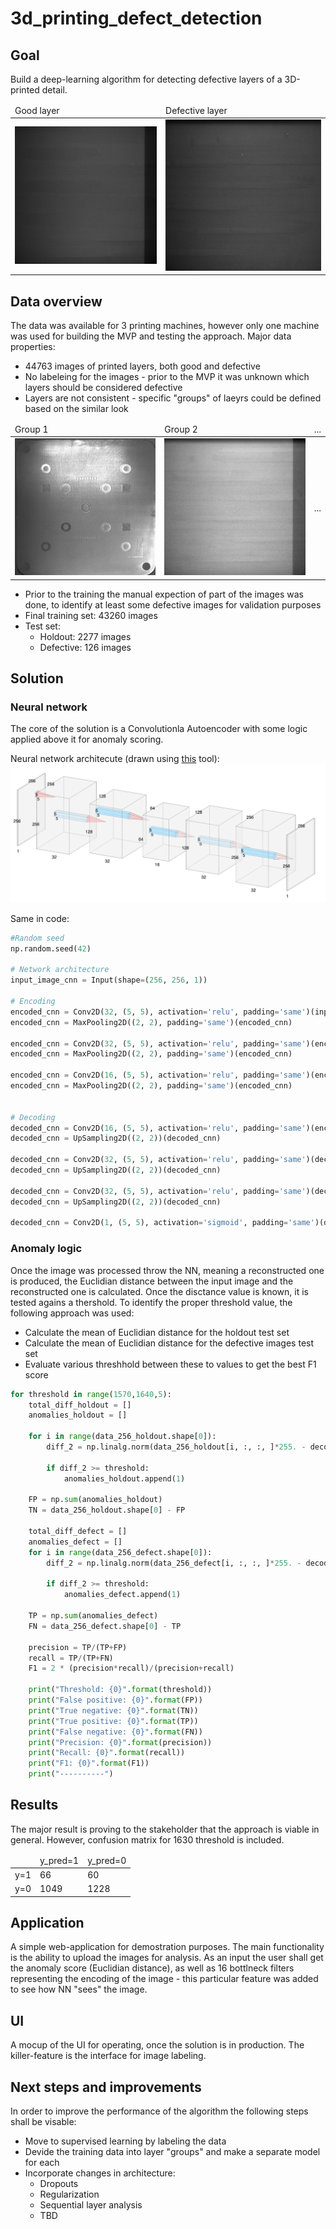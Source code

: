 # 3d_printing_defect_detection

## Goal
Build a deep-learning algorithm for detecting defective layers of a 3D-printed detail. 

<table>
  <thead>
    <tr>
      <td>Good layer</td>
      <td>Defective layer</td>
    </tr>
  </thead>
  <tbody>
    <tr>
      <td><img src="./images/training.jpg" alt="Good layer image"></td>
      <td><img src="./images/defective.jpg" alt="Defective layer image"></td>
    </tr>
  </tbody>
</table>

## Data overview
The data was available for 3 printing machines, however only one machine was used for building the MVP and testing the approach. Major data properties:

* 44763 images of printed layers, both good and defective
* No labeleing for the images - prior to the MVP it was unknown which layers should be considered defective
* Layers are not consistent - specific "groups" of laeyrs could be defined based on the similar look

<table>
  <thead>
    <tr>
      <td>Group 1</td>
      <td>Group 2</td>
      <td>...</td>
    </tr>
  </thead>
  <tbody>
    <tr>
      <td><img src="./images/group_1.jpg" alt="Group 1 example"></td>
      <td><img src="./images/group_2.jpg" alt="Group 2 example"></td>
      <td>...</td>
    </tr>
  </tbody>
</table>

* Prior to the training the manual expection of part of the images was done, to identify at least some defective images for validation purposes
* Final training set: 43260 images
* Test set:
  - Holdout: 2277 images
  - Defective: 126 images
  
## Solution
### Neural network
The core of the solution is a Convolutionla Autoencoder with some logic applied above it for anomaly scoring.
 
Neural network architecute (drawn using <a href="http://alexlenail.me/NN-SVG/LeNet.html">this</a> tool):
<img src="./application/static/index/cnn_architecture.png" alt="NN architecure">

Same in code:
```python
#Random seed
np.random.seed(42)

# Network architecture
input_image_cnn = Input(shape=(256, 256, 1))

# Encoding
encoded_cnn = Conv2D(32, (5, 5), activation='relu', padding='same')(input_image_cnn)
encoded_cnn = MaxPooling2D((2, 2), padding='same')(encoded_cnn)

encoded_cnn = Conv2D(32, (5, 5), activation='relu', padding='same')(encoded_cnn)
encoded_cnn = MaxPooling2D((2, 2), padding='same')(encoded_cnn)

encoded_cnn = Conv2D(16, (5, 5), activation='relu', padding='same')(encoded_cnn)
encoded_cnn = MaxPooling2D((2, 2), padding='same')(encoded_cnn)


# Decoding
decoded_cnn = Conv2D(16, (5, 5), activation='relu', padding='same')(encoded_cnn)
decoded_cnn = UpSampling2D((2, 2))(decoded_cnn)

decoded_cnn = Conv2D(32, (5, 5), activation='relu', padding='same')(decoded_cnn)
decoded_cnn = UpSampling2D((2, 2))(decoded_cnn)

decoded_cnn = Conv2D(32, (5, 5), activation='relu', padding='same')(decoded_cnn)
decoded_cnn = UpSampling2D((2, 2))(decoded_cnn)

decoded_cnn = Conv2D(1, (5, 5), activation='sigmoid', padding='same')(decoded_cnn)
```

### Anomaly logic
Once the image was processed throw the NN, meaning a reconstructed one is produced, the Euclidian distance between the input image and the reconstructed one is calculated. Once the disctance value is known, it is tested agains a thershold. To identify the proper threshold value, the following approach was used:
* Calculate the mean of Euclidian distance for the holdout test set
* Calculate the mean of Euclidian distance for the defective images test set
* Evaluate various threshhold between these to values to get the best F1 score
```python
for threshold in range(1570,1640,5):
    total_diff_holdout = []
    anomalies_holdout = []
    
    for i in range(data_256_holdout.shape[0]):
        diff_2 = np.linalg.norm(data_256_holdout[i, :, :, ]*255. - decoded_imgs_256_cnn_holdout[i]*255.)

        if diff_2 >= threshold:
            anomalies_holdout.append(1)

    FP = np.sum(anomalies_holdout)
    TN = data_256_holdout.shape[0] - FP

    total_diff_defect = []
    anomalies_defect = []
    for i in range(data_256_defect.shape[0]):
        diff_2 = np.linalg.norm(data_256_defect[i, :, :, ]*255. - decoded_imgs_256_cnn_defect[i]*255.)

        if diff_2 >= threshold:
            anomalies_defect.append(1)

    TP = np.sum(anomalies_defect)
    FN = data_256_defect.shape[0] - TP

    precision = TP/(TP+FP)
    recall = TP/(TP+FN)
    F1 = 2 * (precision*recall)/(precision+recall)

    print("Threshold: {0}".format(threshold))
    print("False positive: {0}".format(FP))
    print("True negative: {0}".format(TN))
    print("True positive: {0}".format(TP))
    print("False negative: {0}".format(FN))
    print("Precision: {0}".format(precision))
    print("Recall: {0}".format(recall))
    print("F1: {0}".format(F1))
    print("----------")
```

## Results
The major result is proving to the stakeholder that the approach is viable in general. However, confusion matrix for 1630 threshold is included.

<table>
  <thead>
    <tr>
      <td></td>
      <td>y_pred=1</td>
      <td>y_pred=0</td>
    </tr>
  </thead>
  <tbody>
    <tr>
      <td>y=1</td>
      <td>66</td>
      <td>60</td>
    </tr>
    <tr>
      <td>y=0</td>
      <td>1049</td>
      <td>1228</td>
    </tr>
  </tbody>
</table>

## Application
A simple web-application for demostration purposes. The main functionality is the ability to upload the images for analysis. As an input the user shall get the anomaly score (Euclidian distance), as well as 16 bottlneck filters representing the encoding of the image - this particular feature was added to see how NN "sees" the image.

## UI
A mocup of the UI for operating, once the solution is in production. The killer-feature is the interface for image labeling.

## Next steps and improvements
In order to improve the performance of the algorithm the following steps shall be visable:
* Move to supervised learning by labeling the data
* Devide the training data into layer "groups" and make a separate model for each
* Incorporate changes in architecture:
  - Dropouts
  - Regularization
  - Sequential layer analysis
  - TBD
